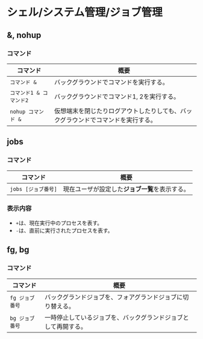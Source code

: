 # シェル/システム管理/ジョブ管理

## &, nohup

### コマンド

| コマンド                | 概要                                                         |
| ----------------------- | ------------------------------------------------------------ |
| `コマンド &`            | バックグラウンドでコマンドを実行する。                       |
| `コマンド1 & コマンド2` | バックグラウンドでコマンド1, 2を実行する。                   |
| `nohup コマンド &`      | 仮想端末を閉じたりログアウトしたりしても、バックグラウンドでコマンドを実行する。 |

## jobs

### コマンド

|コマンド|概要|
|---|---|
|`jobs [ジョブ番号]`|現在ユーザが設定した**ジョブ一覧**を表示する。|

### 表示内容

- `+`は、現在実行中のプロセスを表す。
- `-`は、直前に実行されたプロセスを表す。

## fg, bg

### コマンド

| コマンド        | 概要                                                         |
| --------------- | ------------------------------------------------------------ |
| `fg ジョブ番号` | バックグランドジョブを、フォアグランドジョブに切り替える。   |
| `bg ジョブ番号` | 一時停止しているジョブを、バックグランドジョブとして再開する。 |

